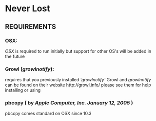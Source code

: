 # Never Lost
## REQUIREMENTS
### OSX:
_OSX_ is required to run initially but support for other OS's will be added in the future
### Growl (_growlnotify_):
requires that you previously installed _'growlnotify'_ Growl and _growlnotify_ can be found on their website http://growl.info/
please see them for help installing or using
### pbcopy ( by _Apple Computer, Inc. January 12, 2005_ )
pbcopy comes standard on OSX since 10.3